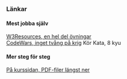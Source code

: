 
### Länkar

#### Mest jobba själv
[W3Resources, en hel del övningar](https://www.w3resource.com/javascript-exercises/javascript-conditional-statements-and-loops-exercises.php)  
[CodeWars, inget tvång på krig](https://www.codewars.com) Kör Kata, 8 kyu

#### Mer steg för steg
[På kurssidan, PDF-filer längst ner](https://twiggy.smutje.se/index.php/Javascript_introduktion)
